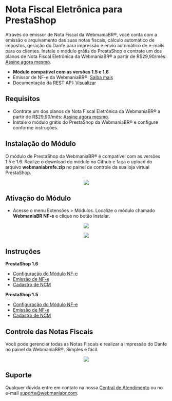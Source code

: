 # Nota Fiscal Eletrônica para PrestaShop

Através do emissor de Nota Fiscal da WebmaniaBR®, você conta com a emissão e arquivamento das suas notas fiscais, cálculo automático de impostos, geração do Danfe para impressão e envio automático de e-mails para os clientes. Instale o módulo grátis do PrestaShop e contrate um dos planos de Nota Fiscal Eletrônica da WebmaniaBR® a partir de R$29,90/mês: [Assine agora mesmo](https://webmaniabr.com/smartsales/nota-fiscal-eletronica/).

- **Módulo compatível com as versões 1.5 e 1.6**
- Emissor de NF-e da WebmaniaBR®: [Saiba mais](https://webmaniabr.com/smartsales/nota-fiscal-eletronica/)
- Documentação da REST API: [Visualizar](https://webmaniabr.com/docs/rest-api-nfe/)

## Requisitos

- Contrate um dos planos de Nota Fiscal Eletrônica da WebmaniaBR® a partir de R$29,90/mês: [Assine agora mesmo](https://webmaniabr.com/smartsales/nota-fiscal-eletronica/).
- Instale o módulo grátis do PrestaShop da WebmaniaBR® e configure conforme instruções.

## Instalação do Módulo

O módulo de PrestaShop da WebmaniaBR® é compatível com as versões 1.5 e 1.6. Realize o download do módulo no Github e faça o upload do arquivo **webmaniabrnfe.zip** no painel de controle da sua loja virtual PrestaShop. 

<p align="center">
<img src="https://webmaniabr.com/atendimento/wp-content/uploads/sites/4/2016/06/img_5771a725955f6.png">
</p>

## Ativação do Módulo

- Acesse o menu Extensões > Módulos. Localize o módulo chamado **WebmaniaBR NF-e** e clique no botão Instalar.

<p align="center">
<img src="https://webmaniabr.com/atendimento/wp-content/uploads/sites/4/2016/06/1467066294-aee7d6d4db7dafea269d6414ab320844.png">
</p>

<p align="center">
<img src="https://webmaniabr.com/atendimento/wp-content/uploads/sites/4/2016/06/img_5771a771d14d1.png">
</p>

## Instruções

**PrestaShop 1.6**

- [Configuração do Módulo NF-e](https://webmaniabr.com/atendimento/nfe/prestashop/configuracao-modulo-nfe-prestashop-16/)
- [Emissão de NF-e](https://webmaniabr.com/atendimento/nfe/prestashop/emissao-de-nfe-prestashop-16/)
- [Cadastro de NCM](https://webmaniabr.com/atendimento/nfe/prestashop/cadastro-de-ncm-prestashop-16/)

**PrestaShop 1.5**

- [Configuração do Módulo NF-e](https://webmaniabr.com/atendimento/nfe/prestashop/configuracao-modulo-nfe-prestashop-15/)
- [Emissão de NF-e](https://webmaniabr.com/atendimento/nfe/prestashop/emissao-de-nfe-prestashop-15/)
- [Cadastro de NCM](https://webmaniabr.com/atendimento/nfe/prestashop/cadastro-de-ncm-prestashop-15/)
 
## Controle das Notas Fiscais

Você pode gerenciar todas as Notas Fiscais e realizar a impressão do Danfe no painel da WebmaniaBR®. Simples e fácil.

<p align="center">
<img src="https://webmaniabr.com/wp-content/themes/wmbr/img/nf07.jpg">
</p>

## Suporte

Qualquer dúvida entre em contato na nossa [Central de Atendimento](https://webmaniabr.com/atendimento/) ou no e-mail suporte@webmaniabr.com.
